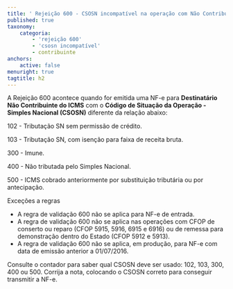 ```yaml
---
title: ' Rejeição 600 - CSOSN incompatível na operação com Não Contribuinte.'
published: true
taxonomy:
    categoria:
        - 'rejeição 600'
        - 'csosn incompatível'
        - contribuinte
anchors:
    active: false
menuright: true
tagtitle: h2
---
```


A Rejeição 600 acontece quando for emitida uma NF-e para **Destinatário Não Contribuinte do ICMS** com o **Código de Situação da Operação - Simples Nacional (CSOSN)** diferente da relação abaixo:

102 - Tributação SN sem permissão de crédito.

103 - Tributação SN, com isenção para faixa de receita bruta.

300 - Imune.

400 - Não tributada pelo Simples Nacional.

500 - ICMS cobrado anteriormente por substituição tributária ou por antecipação.

Exceções a regras

* A regra de validação 600 não se aplica para NF-e de entrada.
* A regra de validação 600 não se aplica nas operações com CFOP de conserto ou reparo (CFOP 5915, 5916, 6915 e 6916) ou de remessa para demonstração dentro do Estado (CFOP 5912 e 5913).
* A regra de validação 600 não se aplica, em produção, para NF-e com data de emissão anterior a 01/07/2016.

Consulte o contador para saber qual CSOSN deve ser usado: 102, 103, 300, 400 ou 500. Corrija a nota, colocando o CSOSN correto para conseguir transmitir a NF-e.

